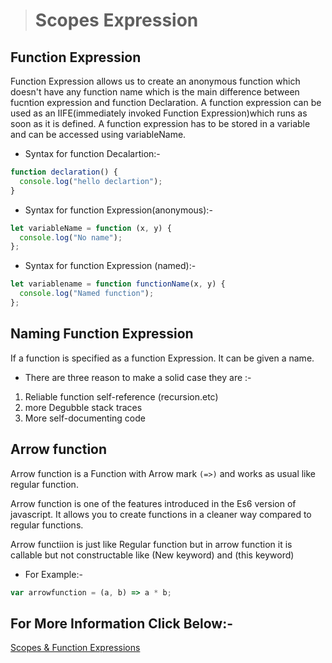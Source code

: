 > # Scopes Expression

## Function Expression

Function Expression allows us to create an anonymous function which doesn't have any function name which is the main difference between fucntion expression and function Declaration. A function expression can be used as an IIFE(immediately invoked Function Expression)which runs as soon as it is defined. A function expression has to be stored in a variable and can be accessed using variableName.

* Syntax for function Decalartion:-

```javascript
function declaration() {
  console.log("hello declartion");
}
```

* Syntax for function Expression(anonymous):-

```javascript
let variableName = function (x, y) {
  console.log("No name");
};
```

* Syntax for function Expression (named):-

```javascript
let variablename = function functionName(x, y) {
  console.log("Named function");
};
```

## Naming Function Expression

If a function is specified as a function Expression. It can be given a name.

* There are three reason to make a solid case they are :-

1. Reliable function self-reference (recursion.etc)
1. more Degubble stack traces
1. More self-documenting code

## Arrow function

Arrow function is a Function with Arrow mark `(=>)` and works as usual like regular function.

Arrow function is one of the features introduced in the Es6 version of javascript. It allows you to create functions in a cleaner way compared to regular functions.

Arrow functiion is just like Regular function but in arrow function it is callable but not constructable like (New keyword) and (this keyword)

* For Example:-

```javascript
var arrowfunction = (a, b) => a * b;
```

## For More Information Click Below:-

[Scopes & Function Expressions](../js/6-Sopes%20&%20Function%20Expressions/)

